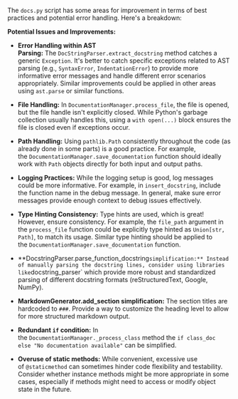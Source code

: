 The `docs.py` script has some areas for improvement in terms of best practices and potential error handling. Here's a breakdown:

**Potential Issues and Improvements:**

- **Error Handling within AST Parsing:** The `DocStringParser.extract_docstring` method catches a generic `Exception`. It's better to catch specific exceptions related to AST parsing (e.g., `SyntaxError`, `IndentationError`) to provide more informative error messages and handle different error scenarios appropriately. Similar improvements could be applied in other areas using `ast.parse` or similar functions.
    
- **File Handling:** In `DocumentationManager.process_file`, the file is opened, but the file handle isn't explicitly closed. While Python's garbage collection usually handles this, using a `with open(...)` block ensures the file is closed even if exceptions occur.
    
- **Path Handling:** Using `pathlib.Path` consistently throughout the code (as already done in some parts) is a good practice. For example, the `DocumentationManager.save_documentation` function should ideally work with `Path` objects directly for both input and output paths.
    
- **Logging Practices:** While the logging setup is good, log messages could be more informative. For example, in `insert_docstring`, include the function name in the debug message. In general, make sure error messages provide enough context to debug issues effectively.
    
- **Type Hinting Consistency:** Type hints are used, which is great! However, ensure consistency. For example, the `file_path` argument in the `process_file` function could be explicitly type hinted as `Union[str, Path]`, to match its usage. Similar type hinting should be applied to the `DocumentationManager.save_documentation` function.
    
- **DocstringParser.parse_function_docstring`simplification:** Instead of manually parsing the docstring lines, consider using libraries like`docstring_parser` which provide more robust and standardized parsing of different docstring formats (reStructuredText, Google, NumPy).
    
- **MarkdownGenerator.add_section simplification:** The section titles are hardcoded to `###`. Provide a way to customize the heading level to allow for more structured markdown output.
    
- **Redundant `if` condition:** In the `DocumentationManager._process_class` method the `if class_doc else "No documentation available"` can be simplified.
    
- **Overuse of static methods:** While convenient, excessive use of `@staticmethod` can sometimes hinder code flexibility and testability. Consider whether instance methods might be more appropriate in some cases, especially if methods might need to access or modify object state in the future.